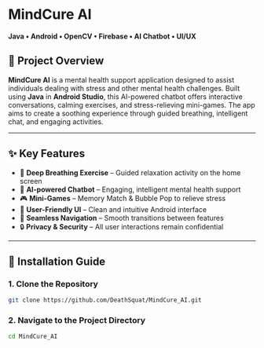 # MindCure AI  
**Java • Android • OpenCV • Firebase • AI Chatbot • UI/UX**

## 🧠 Project Overview  
**MindCure AI** is a mental health support application designed to assist individuals dealing with stress and other mental health challenges. Built using **Java** in **Android Studio**, this AI-powered chatbot offers interactive conversations, calming exercises, and stress-relieving mini-games. The app aims to create a soothing experience through guided breathing, intelligent chat, and engaging activities.

---

## ✨ Key Features  

- 🧘 **Deep Breathing Exercise** – Guided relaxation activity on the home screen  
- 💬 **AI-powered Chatbot** – Engaging, intelligent mental health support  
- 🎮 **Mini-Games** – Memory Match & Bubble Pop to relieve stress  
- 📱 **User-Friendly UI** – Clean and intuitive Android interface  
- 🔗 **Seamless Navigation** – Smooth transitions between features  
- 🔒 **Privacy & Security** – All user interactions remain confidential  

---

## 🚀 Installation Guide  

### 1. Clone the Repository  
```bash
git clone https://github.com/DeathSquat/MindCure_AI.git
```

### 2. Navigate to the Project Directory 
```bash
cd MindCure_AI
```
